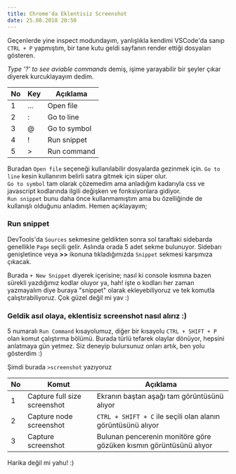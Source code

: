 ```yaml
--- 
title: Chrome'da Eklentisiz Screenshot
date: 25.08.2018 20:50
---
```


Geçenlerde yine inspect modundayım, yanlışlıkla kendimi VSCode'da sanıp `CTRL + P` yapmıştım, bir tane kutu geldi sayfanın render ettiği dosyaları gösteren.  

*Type '?' to see aviable commands* demiş, işime yarayabilir bir şeyler çıkar diyerek kurcuklayayım dedim.

| No  | Key |   Açıklama    |
| --- | --- | ------------- |
| 1   |...  | Open file     |
| 2   |:	  | Go to line    |
| 3   |@	  | Go to symbol  |
| 4   |!	  | Run snippet   |
| 5   |>	  | Run command   |

Buradan `Open file` seçeneği kullanılabilir dosyalarda gezinmek için.
`Go to line` kesin kullanırım belirli satıra gitmek için süper olur.  
`Go to symbol` tam olarak çözemedim ama anladığım kadarıyla css ve javascript kodlarında ilgili değişken ve fonksiyonlara gidiyor.  
`Run snippet` bunu daha önce kullanmamıştım ama bu özelliğinde de kullanışlı olduğunu anladım. Hemen açıklayayım;

### Run snippet

DevTools'da `Sources` sekmesine geldikten sonra sol taraftaki sidebarda genellikle `Page` seçili gelir. Aslında orada 5 adet sekme bulunuyor. Sidebarı genişletince veya **>>** ikonuna tıkladığımızda `Snippet` sekmesi karşımıza çıkacak.

Burada `+ New Snippet` diyerek içerisine; nasıl ki console kısmına bazen sürekli yazdığımız kodlar oluyor ya, hah! işte o kodları her zaman yazmayalım diye buraya "snippet" olarak ekleyebiliyoruz ve tek komutla çalıştırabiliyoruz. Çok güzel değil mi yav :)


### Geldik asıl olaya, eklentisiz screenshot nasıl alırız :)

5 numaralı `Run Command` kısayolumuz, diğer bir kısayolu `CTRL + SHIFT + P` olan komut çalıştırma bölümü. Burada türlü tefarek olaylar dönüyor, hepsini anlatmaya gün yetmez. Siz deneyip bulursunuz onları artık, ben yolu gösterdim :)

Şimdi burada `>screenshot` yazıyoruz

| No | Komut                        | Açıklama                                                           |
|----| ---------------------------- | ------------------------------------------------------------------ |
|1   | Capture full size screenshot | Ekranın baştan aşağı tam görüntüsünü alıyor                        |
|2   | Capture node screenshot      | `CTRL + SHIFT + C` ile seçili olan alanın görüntüsünü alıyor       |
|3   | Capture screenshot           | Bulunan pencerenin monitöre göre gözüken kısmın görüntüsünü alıyor |


Harika değil mi yahu! :)